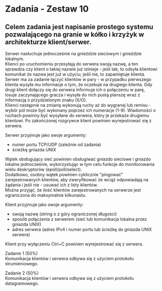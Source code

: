 # Zadania - Zestaw 10  
## Celem zadania jest napisanie prostego systemu pozwalającego na granie w kółko i krzyżyk w architekturze klient/serwer.  
  
Serwer nasłuchuje jednocześnie na gnieździe sieciowym i gnieździe lokalnym.  
Klienci po uruchomieniu przesyłają do serwera swoją nazwę, a ten sprawdza czy klient o takiej nazwie już istnieje - jeśli tak, to odsyła klientowi komunikat że nazwa jest już w użyciu; jeśli nie, to zapamiętuje klienta.  
Serwer ma za zadanie łączyć klientów w pary - w przypadku pierwszego klienta wysyła mu informacje o tym, że oczekuje na drugiego klienta. Gdy drugi klient dołączy się do serwera informuje ich o połączeniu w parę, losuje zaczynającego gracza i wysyła do nich pustą planszę wraz z informacją o przydzielonym znaku (X/O).  
Klienci następnie na zmianę wykonują ruchy aż do wygranej lub remisu - wybór pól może być wykonany poprzez ich numeracje (1-9). Wiadomości o ruchach powinny być wysyłane do serwera, który je przekaże drugiemu klientowi. Po zakończonej rozgrywce klient powinien wyrejestrować się z serwera.  
  
Serwer przyjmuje jako swoje argumenty:  
  
- numer portu TCP/UDP (zależnie od zadania)  
- ścieżkę gniazda UNIX  
  
Wątek obsługujący sieć powinien obsługiwać gniazdo sieciowe i gniazdo lokalne jednocześnie, wykorzystując w tym celu funkcje do monitorowania wielu deskryptorów (epoll/poll/select).  
Dodatkowo, osobny wątek powinien cyklicznie "pingować" zarejestrowanych klientów, aby zweryfikować że wciąż odpowiadają na żądania i jeśli nie - usuwać ich z listy klientów.  
Można przyjąć, że ilość klientów zarejestrowanych na serwerze jest ograniczona do maksymalnie kilkunastu.  
  
  
Klient przyjmuje jako swoje argumenty:  
  
- swoją nazwę (string o z góry ograniczonej długości)  
- sposób połączenia z serwerem (sieć lub komunikacja lokalna przez gniazda UNIX)  
- adres serwera (adres IPv4 i numer portu lub ścieżkę do gniazda UNIX serwera)  
  
Klient przy wyłączeniu Ctrl+C powinien wyrejestrować się z serwera.  
  
  
Zadanie 1 (50%)  
Komunikacja klientów i serwera odbywa się z użyciem protokołu strumieniowego.  
  
Zadanie 2 (50%)  
Komunikacja klientów i serwera odbywa się z użyciem protokołu datagramowego.  
